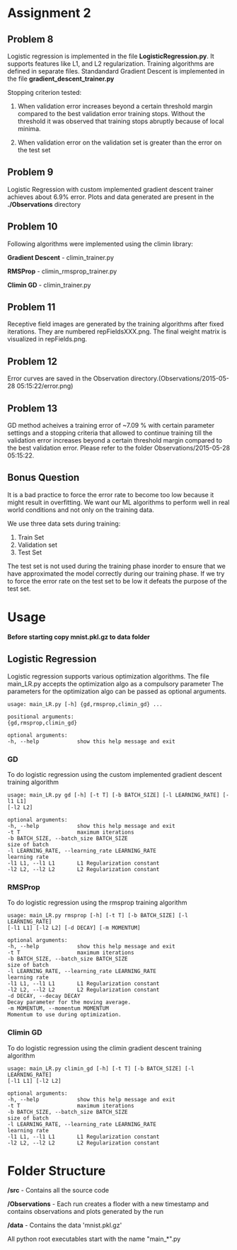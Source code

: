 Assignment 2
=============

Problem 8
-------------
Logistic regression is implemented in the file __LogisticRegression.py__. It supports features like L1, and L2 regularization.
Training algorithms are defined in separate files.
Standandard Gradient Descent is implemented in the file __gradient_descent_trainer.py__

Stopping criterion tested:

1. When validation error increases beyond a certain threshold margin compared to the best validation error training stops. 
Without the threshold it was observed that training stops abruptly because of local minima.

2. When validation error on the validation set is greater than the error on the test set


Problem 9
-------------
Logistic Regression with custom implemented gradient descent trainer achieves about 6.9% error. Plots and data generated are present in the __./Observations__ directory

Problem 10
-------------

Following algorithms were implemented using the climin library:

__Gradient Descent__ - climin_trainer.py

__RMSProp__          - climin_rmsprop_trainer.py

__Climin GD__        - climin_trainer.py


Problem 11
------------

Receptive field images are generated by the training algorithms after fixed iterations. They are numbered repFieldsXXX.png.
The final weight matrix is visualized in repFields.png.

Problem 12
------------

Error curves are saved in the Observation directory.(Observations/2015-05-28 05:15:22/error.png)

Problem 13
------------

GD method acheives a training error of ~7.09 % with certain parameter settings and a stopping criteria that allowed to continue training till the validation error increases beyond a certain threshold margin compared to the best validation error. Please refer to the folder Observations/2015-05-28 05:15:22.

Bonus Question
---------------
It is a bad practice to force the error rate to become too low because it might result in overfitting. We want our ML algorithms to perform well in real world conditions and not only on the training data.

We use three data sets during training:

1. Train Set
2. Validation set
3. Test Set

The test set is not used during the training phase inorder to ensure that we have approximated the model correctly during our training phase.
If we try to force the error rate on the test set to be low it defeats the purpose of the test set.

Usage
=====


__Before starting copy mnist.pkl.gz to data folder__

Logistic Regression
------------------

Logistic regression supports various optimization algorithms. The file main_LR.py accepts the optimization algo as a compulsory parameter
The parameters for the optimization algo can be passed as optional arguments.
```
usage: main_LR.py [-h] {gd,rmsprop,climin_gd} ...

positional arguments:
{gd,rmsprop,climin_gd}

optional arguments:
-h, --help            show this help message and exit
```

### GD

To do logistic regression using the custom implemented gradient descent training algorithm

```
usage: main_LR.py gd [-h] [-t T] [-b BATCH_SIZE] [-l LEARNING_RATE] [-l1 L1]
[-l2 L2]

optional arguments:
-h, --help            show this help message and exit
-t T                  maximum iterations
-b BATCH_SIZE, --batch_size BATCH_SIZE
size of batch
-l LEARNING_RATE, --learning_rate LEARNING_RATE
learning rate
-l1 L1, --l1 L1       L1 Regularization constant
-l2 L2, --l2 L2       L2 Regularization constant
```

### RMSProp 

To do logistic regression using the rmsprop training algorithm

```
usage: main_LR.py rmsprop [-h] [-t T] [-b BATCH_SIZE] [-l LEARNING_RATE]
[-l1 L1] [-l2 L2] [-d DECAY] [-m MOMENTUM]

optional arguments:
-h, --help            show this help message and exit
-t T                  maximum iterations
-b BATCH_SIZE, --batch_size BATCH_SIZE
size of batch
-l LEARNING_RATE, --learning_rate LEARNING_RATE
learning rate
-l1 L1, --l1 L1       L1 Regularization constant
-l2 L2, --l2 L2       L2 Regularization constant
-d DECAY, --decay DECAY
Decay parameter for the moving average.
-m MOMENTUM, --momentum MOMENTUM
Momentum to use during optimization.
```
### Climin GD

To do logistic regression using the climin gradient descent training algorithm

```
usage: main_LR.py climin_gd [-h] [-t T] [-b BATCH_SIZE] [-l LEARNING_RATE]
[-l1 L1] [-l2 L2]

optional arguments:
-h, --help            show this help message and exit
-t T                  maximum iterations
-b BATCH_SIZE, --batch_size BATCH_SIZE
size of batch
-l LEARNING_RATE, --learning_rate LEARNING_RATE
learning rate
-l1 L1, --l1 L1       L1 Regularization constant
-l2 L2, --l2 L2       L2 Regularization constant
```




Folder Structure
=================

__/src__             - Contains all the source code

__/Observations__ - Each run creates a floder with a new timestamp and contains observations and plots generated by the run

__/data__            - Contains the data 'mnist.pkl.gz'

All python root executables start with the name "main_*".py

